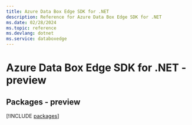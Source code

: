 ```yaml
---
title: Azure Data Box Edge SDK for .NET
description: Reference for Azure Data Box Edge SDK for .NET
ms.date: 02/28/2024
ms.topic: reference
ms.devlang: dotnet
ms.service: databoxedge
---
```

# Azure Data Box Edge SDK for .NET - preview
## Packages - preview
[!INCLUDE [packages](data-box-edge-index.md)]